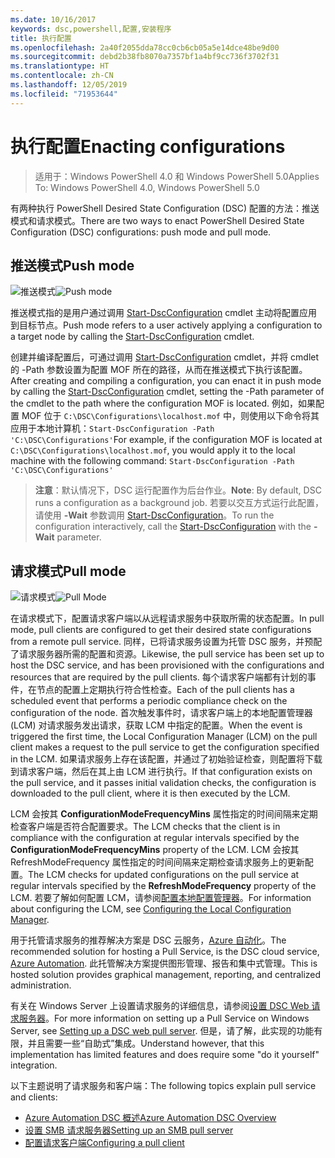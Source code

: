```yaml
---
ms.date: 10/16/2017
keywords: dsc,powershell,配置,安装程序
title: 执行配置
ms.openlocfilehash: 2a40f2055dda78cc0cb6cb05a5e14dce48be9d00
ms.sourcegitcommit: debd2b38fb8070a7357bf1a4bf9cc736f3702f31
ms.translationtype: HT
ms.contentlocale: zh-CN
ms.lasthandoff: 12/05/2019
ms.locfileid: "71953644"
---
```

# <a name="enacting-configurations"></a><span data-ttu-id="7e3b4-103">执行配置</span><span class="sxs-lookup"><span data-stu-id="7e3b4-103">Enacting configurations</span></span>

><span data-ttu-id="7e3b4-104">适用于：Windows PowerShell 4.0 和 Windows PowerShell 5.0</span><span class="sxs-lookup"><span data-stu-id="7e3b4-104">Applies To: Windows PowerShell 4.0, Windows PowerShell 5.0</span></span>

<span data-ttu-id="7e3b4-105">有两种执行 PowerShell Desired State Configuration (DSC) 配置的方法：推送模式和请求模式。</span><span class="sxs-lookup"><span data-stu-id="7e3b4-105">There are two ways to enact PowerShell Desired State Configuration (DSC) configurations: push mode and pull mode.</span></span>

## <a name="push-mode"></a><span data-ttu-id="7e3b4-106">推送模式</span><span class="sxs-lookup"><span data-stu-id="7e3b4-106">Push mode</span></span>

<span data-ttu-id="7e3b4-107">![推送模式](../images/pushModel.png "推送模式的工作原理")</span><span class="sxs-lookup"><span data-stu-id="7e3b4-107">![Push mode](../images/pushModel.png "How push mode works")</span></span>

<span data-ttu-id="7e3b4-108">推送模式指的是用户通过调用 [Start-DscConfiguration](/powershell/module/psdesiredstateconfiguration/start-dscconfiguration) cmdlet 主动将配置应用到目标节点。</span><span class="sxs-lookup"><span data-stu-id="7e3b4-108">Push mode refers to a user actively applying a configuration to a target node by calling the [Start-DscConfiguration](/powershell/module/psdesiredstateconfiguration/start-dscconfiguration) cmdlet.</span></span>

<span data-ttu-id="7e3b4-109">创建并编译配置后，可通过调用 [Start-DscConfiguration](/powershell/module/psdesiredstateconfiguration/start-dscconfiguration) cmdlet，并将 cmdlet 的 -Path 参数设置为配置 MOF 所在的路径，从而在推送模式下执行该配置。</span><span class="sxs-lookup"><span data-stu-id="7e3b4-109">After creating and compiling a configuration, you can enact it in push mode by calling the [Start-DscConfiguration](/powershell/module/psdesiredstateconfiguration/start-dscconfiguration) cmdlet, setting the -Path parameter of the cmdlet to the path where the configuration MOF is located.</span></span>
<span data-ttu-id="7e3b4-110">例如，如果配置 MOF 位于 `C:\DSC\Configurations\localhost.mof` 中，则使用以下命令将其应用于本地计算机：`Start-DscConfiguration -Path 'C:\DSC\Configurations'`</span><span class="sxs-lookup"><span data-stu-id="7e3b4-110">For example, if the configuration MOF is located at `C:\DSC\Configurations\localhost.mof`, you would apply it to the local machine with the following command: `Start-DscConfiguration -Path 'C:\DSC\Configurations'`</span></span>

> <span data-ttu-id="7e3b4-111">__注意__：默认情况下，DSC 运行配置作为后台作业。</span><span class="sxs-lookup"><span data-stu-id="7e3b4-111">__Note__: By default, DSC runs a configuration as a background job.</span></span> <span data-ttu-id="7e3b4-112">若要以交互方式运行此配置，请使用 __-Wait__ 参数调用 [Start-DscConfiguration](/powershell/module/psdesiredstateconfiguration/start-dscconfiguration)。</span><span class="sxs-lookup"><span data-stu-id="7e3b4-112">To run the configuration interactively, call the [Start-DscConfiguration](/powershell/module/psdesiredstateconfiguration/start-dscconfiguration) with the __-Wait__ parameter.</span></span>

## <a name="pull-mode"></a><span data-ttu-id="7e3b4-113">请求模式</span><span class="sxs-lookup"><span data-stu-id="7e3b4-113">Pull mode</span></span>

<span data-ttu-id="7e3b4-114">![请求模式](../images/pullModel.png "请求模式的工作原理")</span><span class="sxs-lookup"><span data-stu-id="7e3b4-114">![Pull Mode](../images/pullModel.png "How pull mode works")</span></span>

<span data-ttu-id="7e3b4-115">在请求模式下，配置请求客户端以从远程请求服务中获取所需的状态配置。</span><span class="sxs-lookup"><span data-stu-id="7e3b4-115">In pull mode, pull clients are configured to get their desired state configurations from a remote pull service.</span></span>
<span data-ttu-id="7e3b4-116">同样，已将请求服务设置为托管 DSC 服务，并预配了请求服务器所需的配置和资源。</span><span class="sxs-lookup"><span data-stu-id="7e3b4-116">Likewise, the pull service has been set up to host the DSC service, and has been provisioned with the configurations and resources that are required by the pull clients.</span></span>
<span data-ttu-id="7e3b4-117">每个请求客户端都有计划的事件，在节点的配置上定期执行符合性检查。</span><span class="sxs-lookup"><span data-stu-id="7e3b4-117">Each of the pull clients has a scheduled event that performs a periodic compliance check on the configuration of the node.</span></span>
<span data-ttu-id="7e3b4-118">首次触发事件时，请求客户端上的本地配置管理器 (LCM) 对请求服务发出请求，获取 LCM 中指定的配置。</span><span class="sxs-lookup"><span data-stu-id="7e3b4-118">When the event is triggered the first time, the Local Configuration Manager (LCM) on the pull client makes a request to the pull service to get the configuration specified in the LCM.</span></span>
<span data-ttu-id="7e3b4-119">如果请求服务上存在该配置，并通过了初始验证检查，则配置将下载到请求客户端，然后在其上由 LCM 进行执行。</span><span class="sxs-lookup"><span data-stu-id="7e3b4-119">If that configuration exists on the pull service, and it passes initial validation checks, the configuration is downloaded to the pull client, where it is then executed by the LCM.</span></span>

<span data-ttu-id="7e3b4-120">LCM 会按其 **ConfigurationModeFrequencyMins** 属性指定的时间间隔来定期检查客户端是否符合配置要求。</span><span class="sxs-lookup"><span data-stu-id="7e3b4-120">The LCM checks that the client is in compliance with the configuration at regular intervals specified by the **ConfigurationModeFrequencyMins** property of the LCM.</span></span>
<span data-ttu-id="7e3b4-121">LCM 会按其 RefreshModeFrequency  属性指定的时间间隔来定期检查请求服务上的更新配置。</span><span class="sxs-lookup"><span data-stu-id="7e3b4-121">The LCM checks for updated configurations on the pull service at regular intervals specified by the **RefreshModeFrequency** property of the LCM.</span></span>
<span data-ttu-id="7e3b4-122">若要了解如何配置 LCM，请参阅[配置本地配置管理器](../managing-nodes/metaConfig.md)。</span><span class="sxs-lookup"><span data-stu-id="7e3b4-122">For information about configuring the LCM, see [Configuring the Local Configuration Manager](../managing-nodes/metaConfig.md).</span></span>

<span data-ttu-id="7e3b4-123">用于托管请求服务的推荐解决方案是 DSC 云服务，[Azure 自动化](https://azure.microsoft.com/services/automation/)。</span><span class="sxs-lookup"><span data-stu-id="7e3b4-123">The recommended solution for hosting a Pull Service, is the DSC cloud service, [Azure Automation](https://azure.microsoft.com/services/automation/).</span></span>
<span data-ttu-id="7e3b4-124">此托管解决方案提供图形管理、报告和集中式管理。</span><span class="sxs-lookup"><span data-stu-id="7e3b4-124">This is hosted solution provides graphical management, reporting, and centralized administration.</span></span>

<span data-ttu-id="7e3b4-125">有关在 Windows Server 上设置请求服务的详细信息，请参阅[设置 DSC Web 请求服务器](pullServer.md)。</span><span class="sxs-lookup"><span data-stu-id="7e3b4-125">For more information on setting up a Pull Service on Windows Server, see [Setting up a DSC web pull server](pullServer.md).</span></span>
<span data-ttu-id="7e3b4-126">但是，请了解，此实现的功能有限，并且需要一些“自助式”集成。</span><span class="sxs-lookup"><span data-stu-id="7e3b4-126">Understand however, that this implementation has limited features and does require some "do it yourself" integration.</span></span>

<span data-ttu-id="7e3b4-127">以下主题说明了请求服务和客户端：</span><span class="sxs-lookup"><span data-stu-id="7e3b4-127">The following topics explain pull service and clients:</span></span>

- [<span data-ttu-id="7e3b4-128">Azure Automation DSC 概述</span><span class="sxs-lookup"><span data-stu-id="7e3b4-128">Azure Automation DSC Overview</span></span>](https://docs.microsoft.com/azure/automation/automation-dsc-overview)
- [<span data-ttu-id="7e3b4-129">设置 SMB 请求服务器</span><span class="sxs-lookup"><span data-stu-id="7e3b4-129">Setting up an SMB pull server</span></span>](pullServerSMB.md)
- [<span data-ttu-id="7e3b4-130">配置请求客户端</span><span class="sxs-lookup"><span data-stu-id="7e3b4-130">Configuring a pull client</span></span>](pullClientConfigID.md)
